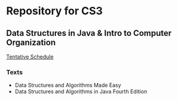 # Repository for CS3
## Data Structures in Java & Intro to Computer Organization

[Tentative Schedule](https://docs.google.com/spreadsheets/u/2/d/1Z7_BAKw5UfD5VVHRjzAo7-lcb_BaxLRiTsjdS-9Ni1M/edit?usp=drive_web&ouid=102141680810636559419)

### Texts
* Data Structures and Algorithms Made Easy
* Data Structures and Algorithms in Java Fourth Edition
